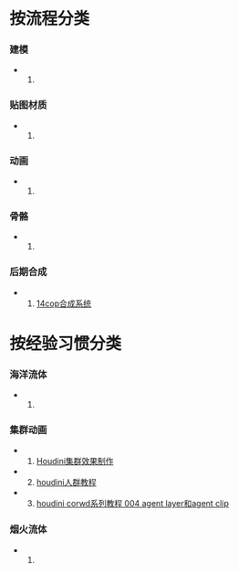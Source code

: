 # 按流程分类

### 建模

* 1.  []()

### 贴图材质

* 1.  []()

### 动画

* 1.  []()

### 骨骼

* 1.  []()


### 后期合成

* 1.  [14cop合成系统](https://www.bilibili.com/video/av34340416?p=14)

# 按经验习惯分类

### 海洋流体

* 1.  []()

### 集群动画

* 1.  [Houdini集群效果制作](https://www.bilibili.com/video/av53253216)

* 2.  [houdini人群教程](https://www.bilibili.com/video/av63611433)

* 3.  [houdini corwd系列教程 004 agent layer和agent clip](https://www.bilibili.com/video/av63749226)

### 烟火流体

* 1.  []()
